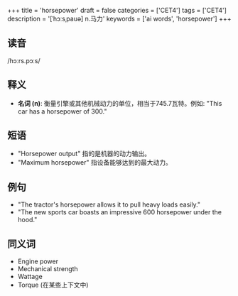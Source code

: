 +++
title = 'horsepower'
draft = false
categories = ['CET4']
tags = ['CET4']
description = '[ˈhɔːsˌpauə] n.马力'
keywords = ['ai words', 'horsepower']
+++

## 读音
/hɔːrs.pɔːs/

## 释义
- **名词 (n)**: 衡量引擎或其他机械动力的单位，相当于745.7瓦特。例如: "This car has a horsepower of 300."

## 短语
- "Horsepower output" 指的是机器的动力输出。
- "Maximum horsepower" 指设备能够达到的最大动力。

## 例句
- "The tractor's horsepower allows it to pull heavy loads easily."
- "The new sports car boasts an impressive 600 horsepower under the hood."

## 同义词
- Engine power
- Mechanical strength
- Wattage
- Torque (在某些上下文中)
